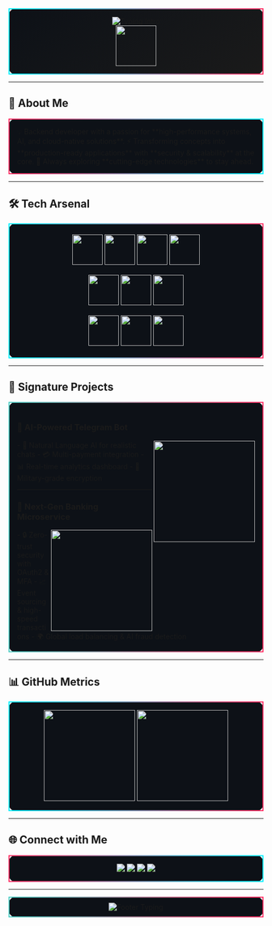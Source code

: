 <!-- Cyberpunk Neon Intro -->
<div align="center" style="border: 2px solid; border-image: linear-gradient(90deg,#00F0FF,#FF2E63) 1; padding: 15px; border-radius: 15px; background: linear-gradient(145deg,#0D1117,#1a1a1a);">
  <img src="https://readme-typing-svg.herokuapp.com?font=Orbitron&size=38&duration=2800&pause=800&color=00F0FF&center=true&vCenter=true&width=900&lines=🔥+Muhammad+Shirinov;💻+Backend+Developer;🚀+AI+%26+Cloud+Innovator" alt="Typing Intro" />
  <br>
  <img src="https://media.giphy.com/media/du3J3cXyzhj75IOgvA/giphy.gif" width="80">
</div>

---

## 🌟 About Me
<div style="border: 2px solid; border-image: linear-gradient(90deg,#FF2E63,#00F0FF) 1; border-radius: 15px; padding: 15px; background-color: #0D1117;">
💡 Backend developer with a passion for **high-performance systems, AI, and cloud-native solutions**.  
⚡ Transforming concepts into **production-ready applications** with **security & scalability** at the core.  
🎯 Always exploring **cutting-edge technologies** to stay ahead.
</div>

---

## 🛠 Tech Arsenal
<div align="center" style="border: 2px solid; border-image: linear-gradient(90deg,#00F0FF,#FF2E63) 1; padding: 20px; border-radius: 15px; background: #0D1117;">
  <img src="https://cdn.jsdelivr.net/gh/devicons/devicon/icons/java/java-original-wordmark.svg" width="60"/>
  <img src="https://cdn.jsdelivr.net/gh/devicons/devicon/icons/spring/spring-original-wordmark.svg" width="60"/>
  <img src="https://cdn.jsdelivr.net/gh/devicons/devicon/icons/python/python-original-wordmark.svg" width="60"/>
  <img src="https://cdn.jsdelivr.net/gh/devicons/devicon/icons/nodejs/nodejs-original-wordmark.svg" width="60"/>
  <br/><br/>
  <img src="https://cdn.jsdelivr.net/gh/devicons/devicon/icons/mongodb/mongodb-original-wordmark.svg" width="60"/>
  <img src="https://cdn.jsdelivr.net/gh/devicons/devicon/icons/postgresql/postgresql-original-wordmark.svg" width="60"/>
  <img src="https://cdn.jsdelivr.net/gh/devicons/devicon/icons/redis/redis-original-wordmark.svg" width="60"/>
  <br/><br/>
  <img src="https://cdn.jsdelivr.net/gh/devicons/devicon/icons/docker/docker-original-wordmark.svg" width="60"/>
  <img src="https://cdn.jsdelivr.net/gh/devicons/devicon/icons/kubernetes/kubernetes-plain-wordmark.svg" width="60"/>
  <img src="https://cdn.jsdelivr.net/gh/devicons/devicon/icons/amazonwebservices/amazonwebservices-original-wordmark.svg" width="60"/>
</div>

---

## 🚀 Signature Projects
<div style="border: 2px solid; border-image: linear-gradient(90deg,#4ECDC4,#FF2E63) 1; border-radius: 15px; padding: 15px; background-color: #0D1117;">

### 🤖 AI-Powered Telegram Bot  
<img src="https://media.giphy.com/media/QTfX9Ejfra3ZmNxh6B/giphy.gif" width="200" align="right"/>  
- 🧠 Natural Language AI for realistic chats  
- 💳 Multi-payment integration  
- 📊 Real-time analytics dashboard  
- 🔐 Military-grade encryption  

---

### 🏦 Next-Gen Banking Microservice  
<img src="https://media.giphy.com/media/fwbZnTftCXVocKzfxR/giphy.gif" width="200" align="right"/>  
- 🔒 Zero-trust security with OAuth2 & MFA  
- 📈 Event sourcing & high-speed transactions  
- 🌍 Global load balancing & AI fraud detection  

</div>

---

## 📊 GitHub Metrics
<div align="center" style="border: 2px solid; border-image: linear-gradient(90deg,#00F0FF,#FF2E63) 1; padding: 15px; border-radius: 15px; background: #0D1117;">
  <img src="https://github-readme-stats.vercel.app/api?username=shirinov77&show_icons=true&theme=tokyonight&count_private=true&include_all_commits=true&hide_border=true&title_color=00F0FF&icon_color=FF2E63" height="180"/>
  <img src="https://github-readme-streak-stats.herokuapp.com/?user=shirinov77&theme=tokyonight&hide_border=true&ring=FF2E63&fire=4ECDC4" height="180"/>
</div>

---

## 🌐 Connect with Me
<p align="center" style="border: 2px solid; border-image: linear-gradient(90deg,#FF2E63,#00F0FF) 1; padding: 15px; border-radius: 15px; background: #0D1117;">
  <a href="https://t.me/Shirinov_m"><img src="https://skillicons.dev/icons?i=telegram" /></a>
  <a href="mailto:shirinovmuhammad11@gmail.com"><img src="https://skillicons.dev/icons?i=gmail" /></a>
  <a href="https://www.linkedin.com/in/muhammad-shirinov-1a5b35366"><img src="https://skillicons.dev/icons?i=linkedin" /></a>
  <a href="https://github.com/shirinov77"><img src="https://skillicons.dev/icons?i=github" /></a>
</p>

---

<div align="center" style="border: 2px solid; border-image: linear-gradient(90deg,#4ECDC4,#FF2E63) 1; border-radius: 15px; padding: 10px; background: #0D1117;">
  <img src="https://readme-typing-svg.herokuapp.com?font=Orbitron&size=28&duration=2500&pause=1000&color=4ECDC4&center=true&width=650&lines=⚡+Let's+Build+Something+Epic!;💫+Innovation+Starts+Here" alt="Footer Typing" />
</div>
